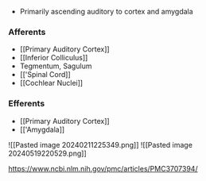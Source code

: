 - Primarily ascending auditory to cortex and amygdala
### Afferents
- [[Primary Auditory Cortex]]
- [[Inferior Colliculus]]
- Tegmentum, Sagulum
- [['Spinal Cord]]
- [[Cochlear Nuclei]]
### Efferents
- [[Primary Auditory Cortex]]
- [['Amygdala]]

![[Pasted image 20240211225349.png]]
![[Pasted image 20240519220529.png]]

https://www.ncbi.nlm.nih.gov/pmc/articles/PMC3707394/